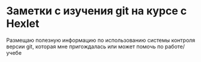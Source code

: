 # Заметки с изучения git на курсе с Hexlet

Размещаю полезную информацию по использованию системы контроля версии git, которая мне пригождалась или может помочь по работе/учебе
